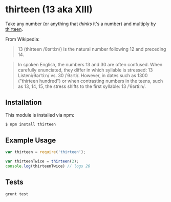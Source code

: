 # thirteen (13 aka XIII)

Take any number (or anything that _thinks_ it's a number)
and multiply by [thirteen][13].

From Wikipedia:
> 13 (thirteen /θɜrˈtiːn/) is the natural number following 12 and preceding 14.

> In spoken English, the numbers 13 and 30 are often confused. When carefully enunciated, they differ in which syllable is stressed: 13 Listeni/θərˈtiːn/ vs. 30 /ˈθɜrti/. However, in dates such as 1300 ("thirteen hundred") or when contrasting numbers in the teens, such as 13, 14, 15, the stress shifts to the first syllable: 13 /ˈθɜrtiːn/.

## Installation

This module is installed via npm:

``` bash
$ npm install thirteen
```

## Example Usage

``` js
var thirteen = require('thirteen');

var thirteenTwice = thirteen(2);
console.log(thirteenTwice) // logs 26
```

## Tests

``` bash
grunt test
```

[13]:http://en.wikipedia.org/wiki/13_(number)
